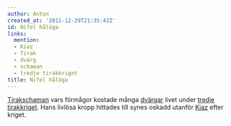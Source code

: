 ```yaml
---
author: Anton
created_at: '2011-12-29T21:35:42Z'
id: Nifel hålöga
links:
  mention:
  - Kiaz
  - Tirak
  - dvärg
  - schaman
  - tredje tirakkriget
title: Nifel hålöga
---
```


[Tirak][][schaman] vars förmågor kostade många [dvärgar] livet under [tredje tirakkriget]. Hans
livlösa kropp hittades till synes oskadd utanför [Kiaz] efter kriget.

  [Tirak]: Tirak
  [schaman]: schaman
  [dvärgar]: dvärg
  [tredje tirakkriget]: tredje_tirakkriget
  [Kiaz]: Kiaz
